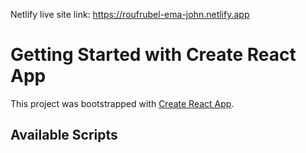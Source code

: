 Netlify live site link: https://roufrubel-ema-john.netlify.app

# Getting Started with Create React App

This project was bootstrapped with [Create React App](https://github.com/facebook/create-react-app).

## Available Scripts
